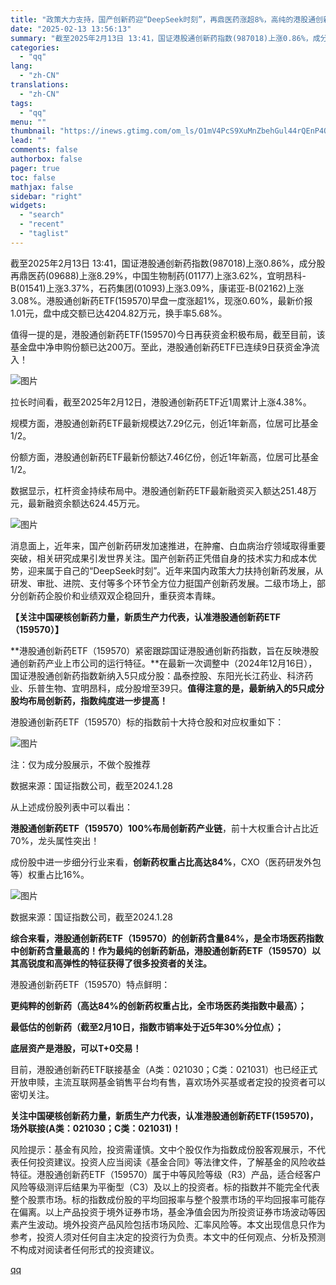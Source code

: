```yaml
---
title: "政策大力支持，国产创新药迎“DeepSeek时刻”，再鼎医药涨超8%，高纯的港股通创新药ETF盘中涨超1%，今日继续“吸金”！"
date: "2025-02-13 13:56:13"
summary: "截至2025年2月13日 13:41，国证港股通创新药指数(987018)上涨0.86%，成分股再鼎..."
categories:
  - "qq"
lang:
  - "zh-CN"
translations:
  - "zh-CN"
tags:
  - "qq"
menu: ""
thumbnail: "https://inews.gtimg.com/om_ls/O1mV4PcS9XuMnZbehGul44rQEnP4Ogrbtt6Sv20D6bM-QAA_640360/0"
lead: ""
comments: false
authorbox: false
pager: true
toc: false
mathjax: false
sidebar: "right"
widgets:
  - "search"
  - "recent"
  - "taglist"
---
```


截至2025年2月13日 13:41，国证港股通创新药指数(987018)上涨0.86%，成分股再鼎医药(09688)上涨8.29%，中国生物制药(01177)上涨3.62%，宜明昂科-B(01541)上涨3.37%，石药集团(01093)上涨3.09%，康诺亚-B(02162)上涨3.08%。港股通创新药ETF(159570)早盘一度涨超1%，现涨0.60%，最新价报1.01元，盘中成交额已达4204.82万元，换手率5.68%。

值得一提的是，港股通创新药ETF(159570)今日再获资金积极布局，截至目前，该基金盘中净申购份额已达200万。至此，港股通创新药ETF已连续9日获资金净流入！

![图片](https://inews.gtimg.com/om_bt/OLIptLl53mcTZIM9t9hvUi44uiATmRHKDsrfcqisSVBTcAA/641)

拉长时间看，截至2025年2月12日，港股通创新药ETF近1周累计上涨4.38%。

规模方面，港股通创新药ETF最新规模达7.29亿元，创近1年新高，位居可比基金1/2。

份额方面，港股通创新药ETF最新份额达7.46亿份，创近1年新高，位居可比基金1/2。

数据显示，杠杆资金持续布局中。港股通创新药ETF最新融资买入额达251.48万元，最新融资余额达624.45万元。

![图片](https://inews.gtimg.com/om_bt/OJHb9XF0RqV_nmYfo93oAS6Hcobcm5N1jkXz1qIZqV3cwAA/641)

消息面上，近年来，国产创新药研发加速推进，在肿瘤、白血病治疗领域取得重要突破，相关研究成果引发世界关注。国产创新药正凭借自身的技术实力和成本优势，迎来属于自己的“DeepSeek时刻”。近年来国内政策大力扶持创新药发展，从研发、审批、进院、支付等多个环节全方位力挺国产创新药发展。二级市场上，部分创新药企股价和业绩双双企稳回升，重获资本青睐。

**【关注中国硬核创新药力量，新质生产力代表，认准港股通创新药ETF（159570）】**

**港股通创新药ETF（159570）紧密跟踪国证港股通创新药指数，旨在反映港股通创新药产业上市公司的运行特征。**在最新一次调整中（2024年12月16日），国证港股通创新药指数新纳入5只成分股：晶泰控股、东阳光长江药业、科济药业、乐普生物、宜明昂科，成分股增至39只。**值得注意的是，最新纳入的5只成分股均布局创新药，指数纯度进一步提高！**

港股通创新药ETF（159570）标的指数前十大持仓股和对应权重如下：

![图片](https://inews.gtimg.com/om_bt/O15qguZn_HAXY964eGE3mqMYoyk9wSSJxxsnFKrqgzkMoAA/641)

注：仅为成分股展示，不做个股推荐

数据来源：国证指数公司，截至2024.1.28

从上述成份股列表中可以看出：

**港股通创新药ETF（159570）100%布局创新药产业链**，前十大权重合计占比近70%，龙头属性突出！

成份股中进一步细分行业来看，**创新药权重占比高达84%**，CXO（医药研发外包等）权重占比16%。

![图片](https://inews.gtimg.com/om_bt/OOR8pGlg1V2laikTGN10L2d2SdmiieeHrXU1e0P3w-b_wAA/641)

数据来源：国证指数公司，截至2024.1.28

**综合来看，港股通创新药ETF（159570）的创新药含量84%，是全市场医药指数中创新药含量最高的！作为最纯的创新药新品，港股通创新药ETF（159570）以其高锐度和高弹性的特征获得了很多投资者的关注。**

港股通创新药ETF（159570）特点鲜明：

**更纯粹的创新药（高达84%的创新药权重占比，全市场医药类指数中最高）；**

**最低估的创新药（截至2月10日，指数市销率处于近5年30%分位点）；**

**底层资产是港股，可以T+0交易！**

目前，港股通创新药ETF联接基金（A类：021030；C类：021031）也已经正式开放申赎，主流互联网基金销售平台均有售，喜欢场外买基或者定投的投资者可以密切关注。

**关注中国硬核创新药力量，新质生产力代表，认准港股通创新药ETF(159570)，场外联接(A类：021030；C类：021031)！**

风险提示：基金有风险，投资需谨慎。文中个股仅作为指数成份股客观展示，不代表任何投资建议。投资人应当阅读《基金合同》等法律文件，了解基金的风险收益特征。港股通创新药ETF（159570）属于中等风险等级（R3）产品，适合经客户风险等级测评后结果为平衡型（C3）及以上的投资者。标的指数并不能完全代表整个股票市场。标的指数成份股的平均回报率与整个股票市场的平均回报率可能存在偏离。以上产品投资于境外证券市场，基金净值会因为所投资证券市场波动等因素产生波动。境外投资产品风险包括市场风险、汇率风险等。本文出现信息只作为参考，投资人须对任何自主决定的投资行为负责。本文中的任何观点、分析及预测不构成对阅读者任何形式的投资建议。

[qq](https://new.qq.com/rain/a/20250213A04EPW00)
